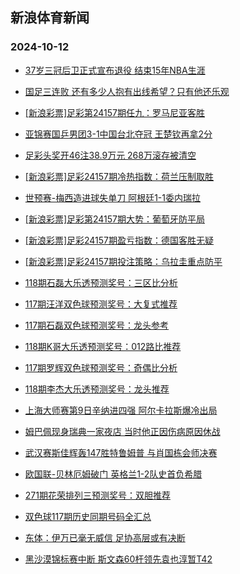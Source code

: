 ## 新浪体育新闻 
### 2024-10-12

+ [37岁三冠后卫正式宣布退役 结束15年NBA生涯](https://sports.sina.com.cn/basketball/nba/2024-10-11/doc-incscsye4594773.shtml)

+ [国足三连败 还有多少人抱有出线希望？只有他还乐观](https://sports.sina.com.cn/china/2024-10-11/doc-incsecpt1361988.shtml)

+ [[新浪彩票]足彩第24157期任九：罗马尼亚客胜](https://sports.sina.com.cn/l/2024-10-11/doc-incscsxy8309119.shtml)

+ [亚锦赛国乒男团3-1中国台北夺冠 王楚钦再拿2分](https://sports.sina.com.cn/others/pingpang/2024-10-11/doc-incsavuq5030722.shtml)

+ [足彩头奖开46注38.9万元 268万滚存被清空](https://sports.sina.com.cn/l/2024-10-11/doc-incscnrz1628440.shtml)

+ [[新浪彩票]足彩24157期冷热指数：荷兰压制取胜](https://sports.sina.com.cn/l/2024-10-11/doc-incscnsh4705957.shtml)

+ [世预赛-梅西造进球失单刀 阿根廷1-1委内瑞拉](https://sports.sina.com.cn/g/pl/2024-10-11/doc-incscsya7837989.shtml)

+ [[新浪彩票]足彩第24157期大势：葡萄牙防平局](https://sports.sina.com.cn/l/2024-10-11/doc-incscsye4606119.shtml)

+ [[新浪彩票]足彩24157期盈亏指数：德国客胜无疑](https://sports.sina.com.cn/l/2024-10-11/doc-incscsya7830861.shtml)

+ [[新浪彩票]足彩24157期投注策略：乌拉圭重点防平](https://sports.sina.com.cn/l/2024-10-11/doc-incscsye4607494.shtml)

+ [118期石磊大乐透预测奖号：三区比分析](https://sports.sina.com.cn/l/2024-10-11/doc-incseivx8417008.shtml)

+ [117期汪洋双色球预测奖号：大复式推荐](https://sports.sina.com.cn/l/2024-10-11/doc-incseivw4367905.shtml)

+ [117期石磊双色球预测奖号：龙头参考](https://sports.sina.com.cn/l/2024-10-11/doc-incseivu7591065.shtml)

+ [118期K哥大乐透预测奖号：012路比推荐](https://sports.sina.com.cn/l/2024-10-11/doc-incseivx8416789.shtml)

+ [117期罗辉双色球预测奖号：奇偶比分析](https://sports.sina.com.cn/l/2024-10-11/doc-incseivs8073980.shtml)

+ [118期李杰大乐透预测奖号：龙头推荐](https://sports.sina.com.cn/l/2024-10-11/doc-incseiwc4708201.shtml)

+ [上海大师赛第9日辛纳进四强 阿尔卡拉斯爆冷出局](https://sports.sina.com.cn/tennis/atp/2024-10-11/doc-incsavui1927681.shtml)

+ [姆巴佩现身瑞典一家夜店 当时他正因伤病原因休战](https://sports.sina.com.cn/global/others/2024-10-11/doc-incseqcz4620979.shtml)

+ [武汉赛斯佳辉轰147胜特鲁姆普 与肖国栋会师决赛](https://sports.sina.com.cn/others/snooker/2024-10-11/doc-incseytv4427851.shtml)

+ [欧国联-贝林厄姆破门 英格兰1-2队史首负希腊](https://sports.sina.com.cn/g/pl/2024-10-11/doc-incscsye4611158.shtml)

+ [271期花荣排列三预测奖号：双胆推荐](https://sports.sina.com.cn/l/2024-10-11/doc-incsecpw7657629.shtml)

+ [双色球117期历史同期号码全汇总](https://sports.sina.com.cn/l/2024-10-11/doc-incseivw4359812.shtml)

+ [东体：伊万已毫无威信 足协高层或有决断](https://sports.sina.com.cn/china/2024-10-11/doc-incseivw4339379.shtml)

+ [黑沙漠锦标赛中断 斯文森60杆领先袁也淳暂T42](https://sports.sina.com.cn/golf/pgatour/2024-10-11/doc-incscxha4540281.shtml)

